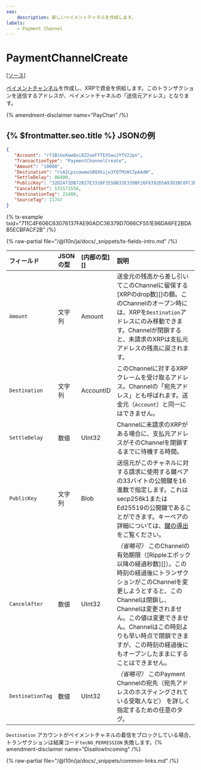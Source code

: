 ```yaml
---
seo:
    description: 新しいペイメントチャネルを作成します。
labels:
    - Payment Channel
---
```

# PaymentChannelCreate
[[ソース]](https://github.com/XRPLF/rippled/blob/master/src/xrpld/app/tx/detail/PayChan.cpp "ソース")

[ペイメントチャンネル](../../../../concepts/payment-types/payment-channels.md)を作成し、XRPで資金を供給します。このトランザクションを送信するアドレスが、ペイメントチャネルの「送信元アドレス」となります。

{% amendment-disclaimer name="PayChan" /%}

## {% $frontmatter.seo.title %} JSONの例

```json
{
   "Account": "rf1BiGeXwwQoi8Z2ueFYTEXSwuJYfV2Jpn",
   "TransactionType": "PaymentChannelCreate",
   "Amount": "10000",
   "Destination": "rsA2LpzuawewSBQXkiju3YQTMzW13pAAdW",
   "SettleDelay": 86400,
   "PublicKey": "32D2471DB72B27E3310F355BB33E339BF26F8392D5A93D3BC0FC3B566612DA0F0A",
   "CancelAfter": 533171558,
   "DestinationTag": 23480,
   "SourceTag": 11747
}
```

{% tx-example txid="711C4F606C63076137FAE90ADC36379D7066CF551E96DA6FE2BDAB5ECBFACF2B" /%}

{% raw-partial file="/@l10n/ja/docs/_snippets/tx-fields-intro.md" /%}


| フィールド            | JSONの型 | [内部の型][] | 説明               |
|:-----------------|:----------|:------------------|:--------------------------|
| `Amount`         | 文字列    | Amount            | 送金元の残高から差し引いてこのChannelに留保する[XRPのdrop数][]の額。このChannelのオープン時には、XRPを`Destination`アドレスにのみ移動できます。Channelが閉鎖すると、未請求のXRPは支払元アドレスの残高に戻されます。 |
| `Destination`    | 文字列    | AccountID         | このChannelに対するXRPクレームを受け取るアドレス。Channelの「宛先アドレス」とも呼ばれます。送金元（`Account`）と同一にはできません。 |
| `SettleDelay`    | 数値    | UInt32            | Channelに未請求のXRPがある場合に、支払元アドレスがそのChannelを閉鎖するまでに待機する時間。 |
| `PublicKey`      | 文字列    | Blob              | 送信元がこのチャネルに対する請求に使用する鍵ペアの33バイトの公開鍵を16進数で指定します。これはsecp256k1またはEd25519の公開鍵であることができます。キーペアの詳細については、[鍵の導出](../../../../concepts/accounts/cryptographic-keys.md#鍵導出) をご覧ください。 |
| `CancelAfter`    | 数値    | UInt32            | _（省略可）_ このChannelの有効期限（[Rippleエポック以降の経過秒数][]）。この時刻の経過後にトランザクションがこのChannelを変更しようとすると、このChannelは閉鎖し、Channelは変更されません。この値は変更できません。Channelはこの時刻よりも早い時点で閉鎖できますが、この時刻の経過後にもオープンしたままにすることはできません。 |
| `DestinationTag` | 数値    | UInt32            | _（省略可）_ このPayment Channelの宛先（宛先アドレスのホスティングされている受取人など） を詳しく指定するための任意のタグ。 |

`Destination` アカウントがペイメントチャネルの着信をブロックしている場合、トランザクションは結果コード`tecNO_PERMISSION` 失敗します。{% amendment-disclaimer name="DisallowIncoming" /%}

{% raw-partial file="/@l10n/ja/docs/_snippets/common-links.md" /%}
